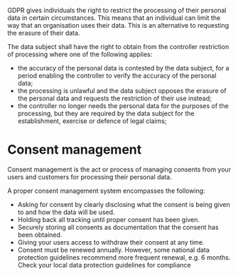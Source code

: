 GDPR gives individuals the right to restrict the processing of their personal data in certain circumstances. This means that an individual can limit the way that an organisation uses their data. This is an alternative to requesting the erasure of their data.

The data subject shall have the right to obtain from the controller restriction of processing where one of the following applies:
- the accuracy of the personal data is contested by the data subject, for a period enabling the controller to verify the accuracy of the personal data;
- the processing is unlawful and the data subject opposes the erasure of the personal data and requests the restriction of their use instead;
- the controller no longer needs the personal data for the purposes of the processing, but they are required by the data subject for the establishment, exercise or defence of legal claims;

# Consent management
Consent management is the act or process of managing consents from your users and customers for processing their personal data.

A proper consent management system encompasses the following:
- Asking for consent by clearly disclosing what the consent is being given to and how the data will be used.
- Holding back all tracking until proper consent has been given.
- Securely storing all consents as documentation that the consent has been obtained.
- Giving your users access to withdraw their consent at any time.
- Consent must be renewed annually. However, some national data protection guidelines recommend more frequent renewal, e.g. 6 months. Check your local data protection guidelines for compliance
